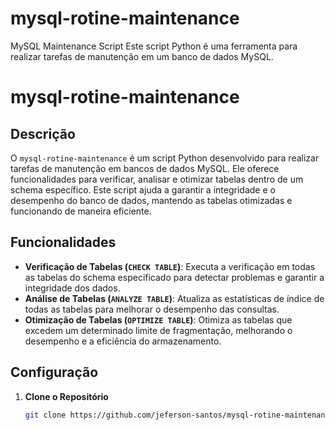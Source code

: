 # mysql-rotine-maintenance
MySQL Maintenance Script Este script Python é uma ferramenta para realizar tarefas de manutenção em um banco de dados MySQL. 

# mysql-rotine-maintenance

## Descrição

O `mysql-rotine-maintenance` é um script Python desenvolvido para realizar tarefas de manutenção em bancos de dados MySQL. Ele oferece funcionalidades para verificar, analisar e otimizar tabelas dentro de um schema específico. Este script ajuda a garantir a integridade e o desempenho do banco de dados, mantendo as tabelas otimizadas e funcionando de maneira eficiente.

## Funcionalidades

- **Verificação de Tabelas (`CHECK TABLE`)**: Executa a verificação em todas as tabelas do schema especificado para detectar problemas e garantir a integridade dos dados.
- **Análise de Tabelas (`ANALYZE TABLE`)**: Atualiza as estatísticas de índice de todas as tabelas para melhorar o desempenho das consultas.
- **Otimização de Tabelas (`OPTIMIZE TABLE`)**: Otimiza as tabelas que excedem um determinado limite de fragmentação, melhorando o desempenho e a eficiência do armazenamento.

## Configuração

1. **Clone o Repositório**

   ```bash
   git clone https://github.com/jeferson-santos/mysql-rotine-maintenance
